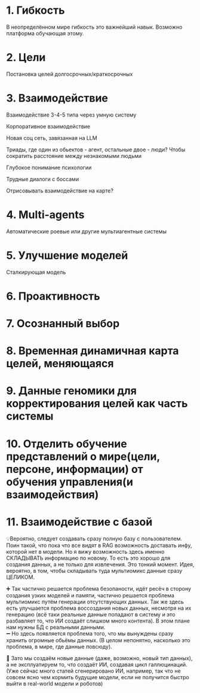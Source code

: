 # 1. Гибкость
В неопределённом мире гибкость это важнейший навык. Возможно платформа обучающая этому.
# 2. Цели
Постановка целей долгосрочных/краткосрочных
# 3. Взаимодействие
Взаимодействие 3-4-5 типа через умную систему

Корпоративное взаимодействие

Новая соц сеть, завязанная на LLM

Триады, где один из обьектов - агент, остальные двое - люди? Чтобы сократить расстояние между незнакомыми людьми

Глубокое понимание психологии

Трудные диалоги с боссами

Отрисовывать взаимодействие на карте?
# 4. Multi-agents
Автоматические роевые или другие мультиагентные системы

# 5. Улучшение моделей
Сталкирующая модель

# 6. Проактивность 

# 7. Осознанный выбор

# 8. Временная динамичная карта целей, меняющаяся

# 9. Данные геномики для корректирования целей как часть системы

# 10. Отделить обучение представлений о мире(цели, персоне, информации) от обучения управления(и взаимодействия)


# 11. Взаимодействие с базой
💡Вероятно, следует создавать сразу полную базу с пользователем. Поин такой, что пока что все видят в RAG возможность доставать инфу, которой нет в модели. Но я вижу возможность здесь именно СКЛАДЫВАТЬ информацию по новому. То есть это хорошо для создания данных, а не только для извлечения. Это тонкий момент. Идея, вероятно, в том, чтобы складывать туда мультиомикс данные сразу ЦЕЛИКОМ. 

➕ Так частично решается проблема безопаности, идёт ресёч в сторону создания узких моделей и памяти, частично решается проблема мультиомикс путём генерации отсутствующих данных. Так же здесь есть улучшается проблема воссоздания новых данных, несмотря на их генерацию (всё таки реальные данные попадают в систему и это разбавляет то, что ИИ создаёт слишком много контента). В этом плане нам нужны БД с реальными данными.  
➖ Но здесь появляется проблема того, что мы вынуждены сразу хранить огромные обьёмы данных. (В целом непонятно, насколько это проблема, в мире, где данные повсюду). 

💭 Зато мы создаём новые данные (даже, возможно, новый тип данных), а не эксплуатируем то, что создаёт ИИ, создавая цикл галлюцинаций. (Уже сейчас много статей сгенерировано ИИ, например, так что не совсем ясно чем кормить будущие модели, если не получится быстро выйти в real-world модели и роботов)


